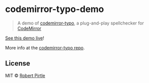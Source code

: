 # codemirror-typo-demo

> A demo of [codemirror-typo](https://github.com/pirtlehshell/codemirror-typo),
a plug-and-play spellchecker for [CodeMirror](https://github.com/codemirror/codemirror)

[See this demo live](https://pirtle.xyz/codemirror-typo/demo/)!

More info at the [codemirror-typo repo](https://github.com/pirtlhell/codemirror-typo).

## License

MIT © [Robert Pirtle](https://pirtle.xyz)
